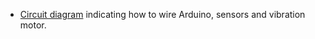 
- [Circuit diagram](Circuit%20Diagram.PNG) indicating how to wire Arduino, sensors and vibration motor.
